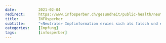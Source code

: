 ```yaml
---
date:          2021-02-04
redirect:      https://www.infosperber.ch/gesundheit/public-health/neutrale-impfinformation-erwies-sich-als-falsch-und-einseitig/
title:         INFOsperber
subtitle:      "«Neutrale» Impfinformation erwies sich als falsch und einseitig"
categories:    [Impfung]
tags:          [infosperber]
---
```

